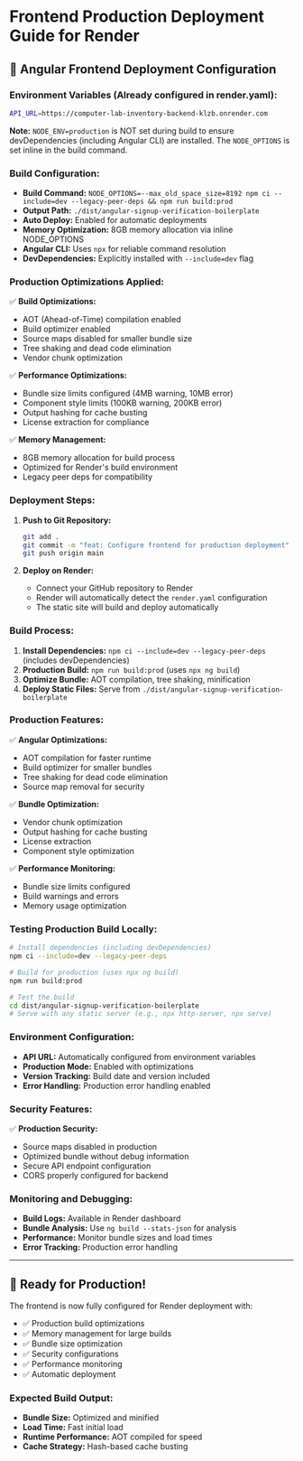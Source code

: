 # Frontend Production Deployment Guide for Render

## 🚀 Angular Frontend Deployment Configuration

### **Environment Variables (Already configured in render.yaml):**

```bash
API_URL=https://computer-lab-inventory-backend-klzb.onrender.com
```

**Note:** `NODE_ENV=production` is NOT set during build to ensure devDependencies (including Angular CLI) are installed. The `NODE_OPTIONS` is set inline in the build command.

### **Build Configuration:**

- **Build Command:** `NODE_OPTIONS=--max_old_space_size=8192 npm ci --include=dev --legacy-peer-deps && npm run build:prod`
- **Output Path:** `./dist/angular-signup-verification-boilerplate`
- **Auto Deploy:** Enabled for automatic deployments
- **Memory Optimization:** 8GB memory allocation via inline NODE_OPTIONS
- **Angular CLI:** Uses `npx` for reliable command resolution
- **DevDependencies:** Explicitly installed with `--include=dev` flag

### **Production Optimizations Applied:**

✅ **Build Optimizations:**
- AOT (Ahead-of-Time) compilation enabled
- Build optimizer enabled
- Source maps disabled for smaller bundle size
- Tree shaking and dead code elimination
- Vendor chunk optimization

✅ **Performance Optimizations:**
- Bundle size limits configured (4MB warning, 10MB error)
- Component style limits (100KB warning, 200KB error)
- Output hashing for cache busting
- License extraction for compliance

✅ **Memory Management:**
- 8GB memory allocation for build process
- Optimized for Render's build environment
- Legacy peer deps for compatibility

### **Deployment Steps:**

1. **Push to Git Repository:**
   ```bash
   git add .
   git commit -m "feat: Configure frontend for production deployment"
   git push origin main
   ```

2. **Deploy on Render:**
   - Connect your GitHub repository to Render
   - Render will automatically detect the `render.yaml` configuration
   - The static site will build and deploy automatically

### **Build Process:**

1. **Install Dependencies:** `npm ci --include=dev --legacy-peer-deps` (includes devDependencies)
2. **Production Build:** `npm run build:prod` (uses `npx ng build`)
3. **Optimize Bundle:** AOT compilation, tree shaking, minification
4. **Deploy Static Files:** Serve from `./dist/angular-signup-verification-boilerplate`

### **Production Features:**

✅ **Angular Optimizations:**
- AOT compilation for faster runtime
- Build optimizer for smaller bundles
- Tree shaking for dead code elimination
- Source map removal for security

✅ **Bundle Optimization:**
- Vendor chunk optimization
- Output hashing for cache busting
- License extraction
- Component style optimization

✅ **Performance Monitoring:**
- Bundle size limits configured
- Build warnings and errors
- Memory usage optimization

### **Testing Production Build Locally:**

```bash
# Install dependencies (including devDependencies)
npm ci --include=dev --legacy-peer-deps

# Build for production (uses npx ng build)
npm run build:prod

# Test the build
cd dist/angular-signup-verification-boilerplate
# Serve with any static server (e.g., npx http-server, npx serve)
```

### **Environment Configuration:**

- **API URL:** Automatically configured from environment variables
- **Production Mode:** Enabled with optimizations
- **Version Tracking:** Build date and version included
- **Error Handling:** Production error handling enabled

### **Security Features:**

✅ **Production Security:**
- Source maps disabled in production
- Optimized bundle without debug information
- Secure API endpoint configuration
- CORS properly configured for backend

### **Monitoring and Debugging:**

- **Build Logs:** Available in Render dashboard
- **Bundle Analysis:** Use `ng build --stats-json` for analysis
- **Performance:** Monitor bundle sizes and load times
- **Error Tracking:** Production error handling

---

## 🎯 **Ready for Production!**

The frontend is now fully configured for Render deployment with:
- ✅ Production build optimizations
- ✅ Memory management for large builds
- ✅ Bundle size optimization
- ✅ Security configurations
- ✅ Performance monitoring
- ✅ Automatic deployment

### **Expected Build Output:**
- **Bundle Size:** Optimized and minified
- **Load Time:** Fast initial load
- **Runtime Performance:** AOT compiled for speed
- **Cache Strategy:** Hash-based cache busting
